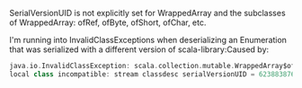 SerialVersionUID is not explicitly set for WrappedArray and the subclasses of WrappedArray: ofRef, ofByte, ofShort, ofChar, etc.

I'm running into InvalidClassExceptions when deserializing an Enumeration that was serialized with a different version of scala-library:Caused by: 

```scala
java.io.InvalidClassException: scala.collection.mutable.WrappedArray$ofRef; 
local class incompatible: stream classdesc serialVersionUID = 6238838760334617323, local class serialVersionUID = 8184381945838716286
```
